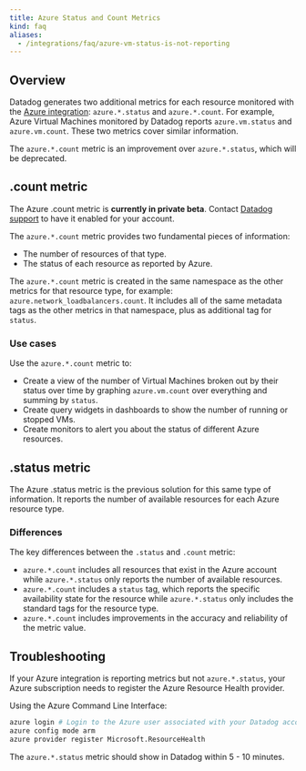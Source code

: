 ```yaml
---
title: Azure Status and Count Metrics
kind: faq
aliases:
  - /integrations/faq/azure-vm-status-is-not-reporting
---
```


## Overview

Datadog generates two additional metrics for each resource monitored with the [Azure integration][1]: `azure.*.status` and `azure.*.count`. For example, Azure Virtual Machines monitored by Datadog reports `azure.vm.status` and `azure.vm.count`. These two metrics cover similar information.

The `azure.*.count` metric is an improvement over `azure.*.status`, which will be deprecated.

## .count metric

The Azure .count metric is **currently in private beta**. Contact [Datadog support][2] to have it enabled for your account.

The `azure.*.count` metric provides two fundamental pieces of information:

- The number of resources of that type.
- The status of each resource as reported by Azure.

The `azure.*.count` metric is created in the same namespace as the other metrics for that resource type, for example: `azure.network_loadbalancers.count`. It includes all of the same metadata tags as the other metrics in that namespace, plus as additional tag for `status`.

### Use cases

Use the `azure.*.count` metric to:

- Create a view of the number of Virtual Machines broken out by their status over time by graphing `azure.vm.count` over everything and summing by `status`.
- Create query widgets in dashboards to show the number of running or stopped VMs.
- Create monitors to alert you about the status of different Azure resources.

## .status metric

The Azure .status metric is the previous solution for this same type of information. It reports the number of available resources for each Azure resource type.

### Differences

The key differences between the `.status` and `.count` metric:

- `azure.*.count` includes all resources that exist in the Azure account while `azure.*.status` only reports the number of available resources.
- `azure.*.count` includes a `status` tag, which reports the specific availability state for the resource while `azure.*.status` only includes the standard tags for the resource type.
- `azure.*.count` includes improvements in the accuracy and reliability of the metric value.

## Troubleshooting

If your Azure integration is reporting metrics but not `azure.*.status`, your Azure subscription needs to register the Azure Resource Health provider.

Using the Azure Command Line Interface:
```bash
azure login # Login to the Azure user associated with your Datadog account
azure config mode arm
azure provider register Microsoft.ResourceHealth
```

The `azure.*.status` metric should show in Datadog within 5 - 10 minutes.

[1]: /integrations/azure
[2]: /help
